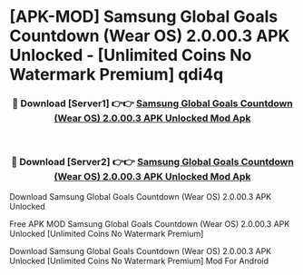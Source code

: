 # [APK-MOD] Samsung Global Goals Countdown (Wear OS) 2.0.00.3 APK Unlocked - [Unlimited Coins No Watermark Premium] qdi4q



<div align="center">
<h3>🔴 Download [Server1] 👉👉 <a href="https://momento.my/?title=Samsung_Global_Goals_Countdown_(Wear_OS)_2.0.00.3_APK_Unlocked">Samsung Global Goals Countdown (Wear OS) 2.0.00.3 APK Unlocked Mod Apk</a></h3><br>

<h3>🔴 Download [Server2] 👉👉 <a href="https://momento.my/?title=Samsung_Global_Goals_Countdown_(Wear_OS)_2.0.00.3_APK_Unlocked">Samsung Global Goals Countdown (Wear OS) 2.0.00.3 APK Unlocked Mod Apk</a></h3>
</div>



Download Samsung Global Goals Countdown (Wear OS) 2.0.00.3 APK Unlocked 

Free APK MOD Samsung Global Goals Countdown (Wear OS) 2.0.00.3 APK Unlocked [Unlimited Coins No Watermark Premium]

Download Samsung Global Goals Countdown (Wear OS) 2.0.00.3 APK Unlocked [Unlimited Coins No Watermark Premium] Mod For Android
